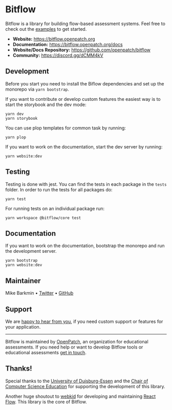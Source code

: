# Bitflow

Bitflow is a library for building flow-based assessment systems. Feel free to check out the [examples](https://github.com/openpatch/bitflow/tree/main/examples/) to get started.

- **Website:** https://bitflow.openpatch.org
- **Documentation:** https://bitflow.openpatch.org/docs
- **Website/Docs Repository:** https://github.com/openpatch/bitflow
- **Community:** https://discord.gg/dCMM4kV

## Development

Before you start you need to install the Biflow dependencies and set up the monorepo via `yarn bootstrap`.

If you want to contribute or develop custom features the easiest way is to start the storybook and the dev mode:

```
yarn dev
yarn storybook
```

You can use plop templates for common task by running:

```
yarn plop
```

If you want to work on the documentation, start the dev server by running:
```
yarn website:dev
```

## Testing

Testing is done with jest. You can find the tests in each package in the `tests` folder. In order to run the tests for all packages do:

```
yarn test
```

For running tests on an individual package run:

```
yarn workspace @bitflow/core test
```

## Documentation

If you want to work on the documentation, bootstrap the monorepo and run the
development server.

```
yarn bootstrap
yarn website:dev
```

## Maintainer

Mike Barkmin • [Twitter](https://twitter.com/mikebarkmin) • [GitHub](https://github.com/mikebarkmin/)

## Support

We are [happy to hear from you](mailto:contact@openpatch.org), if you need custom support or features for your application.

---

Bitflow is maintained by [OpenPatch](https://openpatch.org), an organization for educational assessments. If you need help or want to develop Bitflow tools or educational assessments [get in touch](mailto:contact@openpatch.org).

## Thanks!

Special thanks to the [University of Duisburg-Essen](https://uni-due.de) and the [Chair of Computer Science Education](https://www.ddi.wiwi.uni-due.de/) for supporting the development of this library.

Another huge shoutout to [webkid](https://webkid.io/) for developing and maintaining [React Flow](https://github.com/wbkd/react-flow/). This library is the core of Bitflow.
